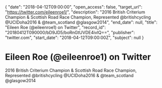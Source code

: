 {
  "date": "2018-04-12T09:00:00", 
  "open_access": false, 
  "target_url": "https://twitter.com/eileenroe1/", 
  "description": "2016 British Criterium Champion & Scottish Road Race Champion, Represented @britishcycling @UCIDoha2016 & @team_scotland @glasgow2014", 
  "end_date": null, 
  "title": "Eileen Roe (@eileenroe1) on Twitter", 
  "record_id": "20180412T090000/bD9JD5/boRnGtUVDE4ivlQ==", 
  "publisher": "twitter.com", 
  "start_date": "2018-04-12T09:00:00Z", 
  "subject": null
}

# Eileen Roe (@eileenroe1) on Twitter

2016 British Criterium Champion & Scottish Road Race Champion, Represented @britishcycling @UCIDoha2016 & @team_scotland @glasgow2014